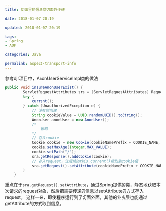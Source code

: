 ```yaml
---
title: 切面里的信息向切面外传递

date: 2018-01-07 20:19

updated: 2018-01-07 20:19

tags:
- Spring
- AOP

categories: Java

permalink: aspect-transport-info
---
```




参考djr项目中，AnonUserServiceImpl类的做法

```java
public void insureAnonUserExist() {
        ServletRequestAttributes sra = (ServletRequestAttributes) RequestContextHolder.currentRequestAttributes();
        try {
            current();
        } catch (UnauthorizedException e) {
            // 没有则创建
            String cookieValue = UUID.randomUUID().toString();
            AnonUser anonUser = new AnonUser();
            /*
            	省略
            */
            // 存入cookie
            Cookie cookie = new Cookie(cookieNamePrefix + COOKIE_NAME, cookieValue);
            cookie.setMaxAge(Integer.MAX_VALUE);
            cookie.setPath("/");
            sra.getResponse().addCookie(cookie);
            // 存入request，让后续的this.current()能取到cookie值
            sra.getRequest().setAttribute(cookieNamePrefix + COOKIE_NAME, cookieValue);
        }
    }
```

重点在于`sra.getRequest().setAttribute`，通过Spring提供的类，静态地获取本次请求的request对象，然后把需要传递的信息以setAttribute的方式存入request。
这样一来，即使程序运行到了切面外面，其他的业务层也能通过getAttribute的方式取到信息。